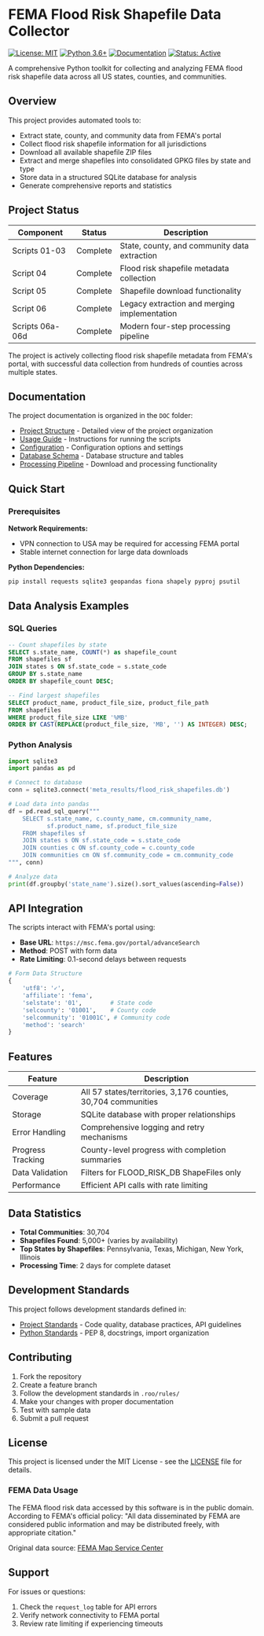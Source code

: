 # FEMA Flood Risk Shapefile Data Collector

[![License: MIT](https://img.shields.io/badge/License-MIT-yellow.svg)](LICENSE)
[![Python 3.6+](https://img.shields.io/badge/python-3.6+-blue.svg)](https://www.python.org/downloads/)
[![Documentation](https://img.shields.io/badge/docs-available-brightgreen.svg)](DOC/)
[![Status: Active](https://img.shields.io/badge/status-active-success.svg)]()

A comprehensive Python toolkit for collecting and analyzing FEMA flood risk shapefile data across all US states, counties, and communities.

## Overview

This project provides automated tools to:
- Extract state, county, and community data from FEMA's portal
- Collect flood risk shapefile information for all jurisdictions
- Download all available shapefile ZIP files
- Extract and merge shapefiles into consolidated GPKG files by state and type
- Store data in a structured SQLite database for analysis
- Generate comprehensive reports and statistics

## Project Status

| Component | Status | Description |
|-----------|--------|-------------|
| Scripts 01-03 | Complete | State, county, and community data extraction |
| Script 04 | Complete | Flood risk shapefile metadata collection |
| Script 05 | Complete | Shapefile download functionality |
| Script 06 | Complete | Legacy extraction and merging implementation |
| Scripts 06a-06d | Complete | Modern four-step processing pipeline |

The project is actively collecting flood risk shapefile metadata from FEMA's portal, with successful data collection from hundreds of counties across multiple states.

## Documentation

The project documentation is organized in the `DOC` folder:

- [Project Structure](DOC/PROJECT_STRUCTURE.md) - Detailed view of the project organization
- [Usage Guide](DOC/USAGE.md) - Instructions for running the scripts
- [Configuration](DOC/CONFIGURATION.md) - Configuration options and settings
- [Database Schema](DOC/DATABASE_SCHEMA.md) - Database structure and tables
- [Processing Pipeline](DOC/PROCESSING.md) - Download and processing functionality

## Quick Start

### Prerequisites

**Network Requirements:**
- VPN connection to USA may be required for accessing FEMA portal
- Stable internet connection for large data downloads

**Python Dependencies:**
```bash
pip install requests sqlite3 geopandas fiona shapely pyproj psutil
```

## Data Analysis Examples

### SQL Queries

```sql
-- Count shapefiles by state
SELECT s.state_name, COUNT(*) as shapefile_count 
FROM shapefiles sf 
JOIN states s ON sf.state_code = s.state_code 
GROUP BY s.state_name 
ORDER BY shapefile_count DESC;

-- Find largest shapefiles
SELECT product_name, product_file_size, product_file_path 
FROM shapefiles 
WHERE product_file_size LIKE '%MB' 
ORDER BY CAST(REPLACE(product_file_size, 'MB', '') AS INTEGER) DESC;
```

### Python Analysis

```python
import sqlite3
import pandas as pd

# Connect to database
conn = sqlite3.connect('meta_results/flood_risk_shapefiles.db')

# Load data into pandas
df = pd.read_sql_query("""
    SELECT s.state_name, c.county_name, cm.community_name, 
           sf.product_name, sf.product_file_size
    FROM shapefiles sf
    JOIN states s ON sf.state_code = s.state_code
    JOIN counties c ON sf.county_code = c.county_code
    JOIN communities cm ON sf.community_code = cm.community_code
""", conn)

# Analyze data
print(df.groupby('state_name').size().sort_values(ascending=False))
```

## API Integration

The scripts interact with FEMA's portal using:
- **Base URL**: `https://msc.fema.gov/portal/advanceSearch`
- **Method**: POST with form data
- **Rate Limiting**: 0.1-second delays between requests

```python
# Form Data Structure
{
    'utf8': '✓',
    'affiliate': 'fema',
    'selstate': '01',        # State code
    'selcounty': '01001',    # County code  
    'selcommunity': '01001C', # Community code
    'method': 'search'
}
```

## Features

| Feature | Description |
|---------|-------------|
| Coverage | All 57 states/territories, 3,176 counties, 30,704 communities |
| Storage | SQLite database with proper relationships |
| Error Handling | Comprehensive logging and retry mechanisms |
| Progress Tracking | County-level progress with completion summaries |
| Data Validation | Filters for FLOOD_RISK_DB ShapeFiles only |
| Performance | Efficient API calls with rate limiting |

## Data Statistics

- **Total Communities**: 30,704
- **Shapefiles Found**: 5,000+ (varies by availability)
- **Top States by Shapefiles**: Pennsylvania, Texas, Michigan, New York, Illinois
- **Processing Time**: 2 days for complete dataset

## Development Standards

This project follows development standards defined in:
- [Project Standards](.roo/rules/01-project-standards.md) - Code quality, database practices, API guidelines
- [Python Standards](.roo/rules-code/02-python-standards.md) - PEP 8, docstrings, import organization

## Contributing

1. Fork the repository
2. Create a feature branch
3. Follow the development standards in `.roo/rules/`
4. Make your changes with proper documentation
5. Test with sample data
6. Submit a pull request

## License

This project is licensed under the MIT License - see the [LICENSE](LICENSE) file for details.

### FEMA Data Usage
The FEMA flood risk data accessed by this software is in the public domain. According to FEMA's official policy: "All data disseminated by FEMA are considered public information and may be distributed freely, with appropriate citation."

Original data source: [FEMA Map Service Center](https://msc.fema.gov/portal/home)

## Support

For issues or questions:
1. Check the `request_log` table for API errors
2. Verify network connectivity to FEMA portal
3. Review rate limiting if experiencing timeouts